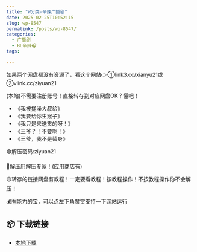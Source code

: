 ```yaml
---
title: "W分类-辛辣广播剧"
date: 2025-02-25T10:52:15
slug: wp-8547
permalink: /posts/wp-8547/
categories:
  - 广播剧
  - BL辛辣🎧
tags:

---
```


如果两个网盘都没有资源了，看这个网站👉①link3.cc/xianyu21或②vlink.cc/ziyuan21

(本站)不需要注册账号！直接转存到对应网盘OK？懂吧！

*   《我被搓澡大叔给》
*   《我要给你生猴子》
*   《我只是来送货的呀！》
*   《王爷？！不要啊！》
*   《王爷，我不是替身》

🟢解压密码:ziyuan21

🔵解压用解压专家！(应用商店有)

🟡转存的链接网盘有教程！一定要看教程！按教程操作！不按教程操作你不会解压！

💰🈶能力的宝，可以点左下角赞赏支持一下网站运行

## 📦 下载链接
- [本地下载](https://blziyuan21.com/pay-download/8547?key=a3fb803d18&down_id=0)

